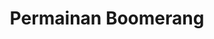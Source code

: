---
layout: permainan-boomerang
title: Permainan Boomerang
title-h1: Timur Abadi Fiber
keterangan: keterangan Timur Abadi Fiber
---